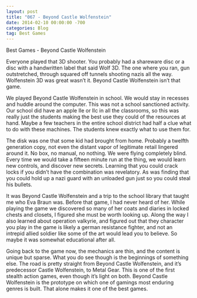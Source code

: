 ```yaml
---
layout: post
title: "067 - Beyond Castle Wolfenstein"
date: 2014-02-10 00:00:00 -700
categories: Blog
tag: Best Games
---
```


Best Games - Beyond Castle Wolfenstein

Everyone played that 3D shooter. You probably had a shareware disc or a disc with a handwritten label that said Wolf 3D. The one where you ran, gun outstretched, through squared off tunnels shooting nazis all the way. Wolfenstein 3D was great wasn’t it.  Beyond Castle Wolfenstein isn’t that game.

We played Beyond Castle Wolfenstein in school. We would stay in recesses and huddle around the computer. This was not a school sanctioned activity. Our school did have an apple IIe or IIc in all the classrooms, so this was really just the students making the best use they could of the resources at hand. Maybe a few teachers in the entire school district had half a clue what to do with these machines. The students knew exactly what to use them for.

The disk was one that some kid had brought from home. Probably a twelfth generation copy, not even the distant vapor of legitimate retail lingered around it. No box, no manual, no nothing. We were flying completely blind. Every time we would take a fifteen minute run at the thing, we would learn new controls, and discover new secrets. Learning that you could crack locks if you didn’t have the combination was revelatory. As was finding that you could hold up a nazi guard with an unloaded gun just so you could steal his bullets.

It was Beyond Castle Wolfenstein and a trip to the school library that taught me who Eva Braun was. Before that game, I had never heard of her. While playing the game we discovered so many of her coats and diaries in locked chests and closets, I figured she must be worth looking up. Along the way I also learned about operation valkyrie, and figured out that they character you play in the game is likely a german resistance fighter, and not an intrepid allied soldier like some of the art would lead you to believe. So maybe it was somewhat educational after all.

Going back to the game now, the mechanics are thin, and the content is unique but sparse. What you do see though is the beginnings of something else. The road is pretty straight from Beyond Castle Wolfenstein, and it’s predecessor Castle Wolfenstein, to Metal Gear. This is one of the first stealth action games, even though it’s light on both. Beyond Castle Wolfenstein is the prototype on which one of gamings most enduring genres is built. That alone makes it one of the best games.
        